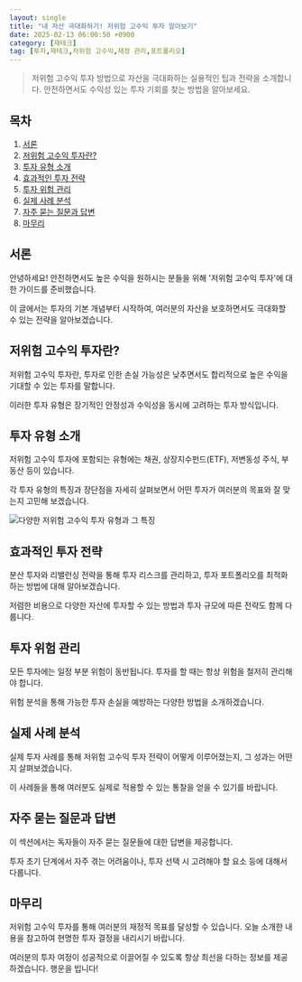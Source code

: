 ```yaml
---
layout: single
title: "내 자산 극대화하기! 저위험 고수익 투자 알아보기"
date: 2025-02-13 06:00:50 +0900
category: [재테크]
tag: [투자,재테크,저위험 고수익,재정 관리,포트폴리오]
---
```

  
> 저위험 고수익 투자 방법으로 자산을 극대화하는 실용적인 팁과 전략을 소개합니다. 안전하면서도 수익성 있는 투자 기회를 찾는 방법을 알아보세요.

## 목차
1. [서론](#서론)
2. [저위험 고수익 투자란?](#저위험-고수익-투자란)
3. [투자 유형 소개](#투자-유형-소개)
4. [효과적인 투자 전략](#효과적인-투자-전략)
5. [투자 위험 관리](#투자-위험-관리)
6. [실제 사례 분석](#실제-사례-분석)
7. [자주 묻는 질문과 답변](#자주-묻는-질문과-답변)
8. [마무리](#마무리)

## 서론

안녕하세요! 안전하면서도 높은 수익을 원하시는 분들을 위해 '저위험 고수익 투자'에 대한 가이드를 준비했습니다.


이 글에서는 투자의 기본 개념부터 시작하여, 여러분의 자산을 보호하면서도 극대화할 수 있는 전략을 알아보겠습니다.



## 저위험 고수익 투자란?

저위험 고수익 투자란, 투자로 인한 손실 가능성은 낮추면서도 합리적으로 높은 수익을 기대할 수 있는 투자를 말합니다.


이러한 투자 유형은 장기적인 안정성과 수익성을 동시에 고려하는 투자 방식입니다.



## 투자 유형 소개

저위험 고수익 투자에 포함되는 유형에는 채권, 상장지수펀드(ETF), 저변동성 주식, 부동산 등이 있습니다.


각 투자 유형의 특징과 장단점을 자세히 살펴보면서 어떤 투자가 여러분의 목표와 잘 맞는지 고민해 보겠습니다.


![다양한 저위험 고수익 투자 유형과 그 특징](undefined)



## 효과적인 투자 전략

분산 투자와 리밸런싱 전략을 통해 투자 리스크를 관리하고, 투자 포트폴리오를 최적화하는 방법에 대해 알아보겠습니다.


저렴한 비용으로 다양한 자산에 투자할 수 있는 방법과 투자 규모에 따른 전략도 함께 다룹니다.



## 투자 위험 관리

모든 투자에는 일정 부분 위험이 동반됩니다. 투자를 할 때는 항상 위험을 철저히 관리해야 합니다.


위험 분석을 통해 가능한 투자 손실을 예방하는 다양한 방법을 소개하겠습니다.



## 실제 사례 분석

실제 투자 사례를 통해 저위험 고수익 투자 전략이 어떻게 이루어졌는지, 그 성과는 어떤지 살펴보겠습니다.


이 사례들을 통해 여러분도 실제로 적용할 수 있는 통찰을 얻을 수 있기를 바랍니다.



## 자주 묻는 질문과 답변

이 섹션에서는 독자들이 자주 묻는 질문들에 대한 답변을 제공합니다.


투자 초기 단계에서 자주 겪는 어려움이나, 투자 선택 시 고려해야 할 요소 등에 대해서 다룹니다.



## 마무리

저위험 고수익 투자를 통해 여러분의 재정적 목표를 달성할 수 있습니다. 오늘 소개한 내용을 참고하여 현명한 투자 결정을 내리시기 바랍니다.


여러분의 투자 여정이 성공적으로 이끌어질 수 있도록 항상 최선을 다하는 정보를 제공하겠습니다. 행운을 빕니다!

